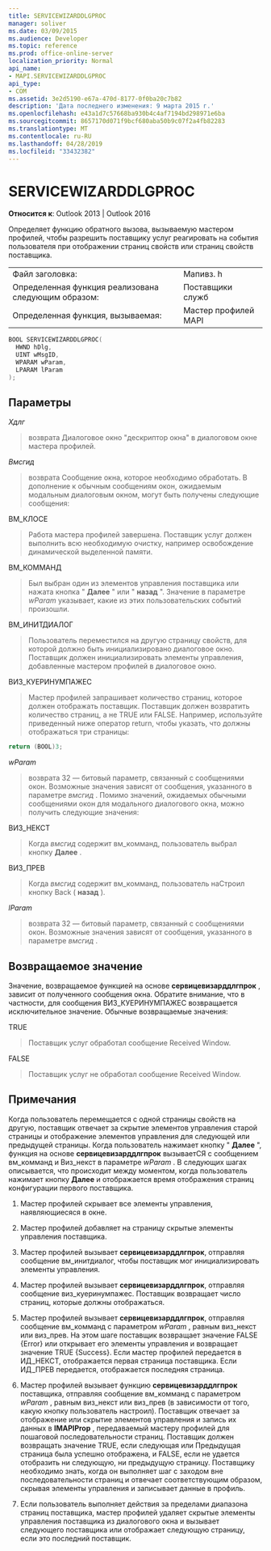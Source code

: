```yaml
---
title: SERVICEWIZARDDLGPROC
manager: soliver
ms.date: 03/09/2015
ms.audience: Developer
ms.topic: reference
ms.prod: office-online-server
localization_priority: Normal
api_name:
- MAPI.SERVICEWIZARDDLGPROC
api_type:
- COM
ms.assetid: 3e2d5190-e67a-470d-8177-0f0ba20c7b82
description: 'Дата последнего изменения: 9 марта 2015 г.'
ms.openlocfilehash: e43a1d7c57668ba930b4c4af7194bd298971e6ba
ms.sourcegitcommit: 8657170d071f9bcf680aba50b9c07f2a4fb82283
ms.translationtype: MT
ms.contentlocale: ru-RU
ms.lasthandoff: 04/28/2019
ms.locfileid: "33432382"
---
```

# <a name="servicewizarddlgproc"></a>SERVICEWIZARDDLGPROC
 
**Относится к**: Outlook 2013 | Outlook 2016 
  
Определяет функцию обратного вызова, вызываемую мастером профилей, чтобы разрешить поставщику услуг реагировать на события пользователя при отображении страниц свойств или страниц свойств поставщика. 
  
|||
|:-----|:-----|
|Файл заголовка:  <br/> |Мапивз. h  <br/> |
|Определенная функция реализована следующим образом:  <br/> |Поставщики служб  <br/> |
|Определенная функция, вызываемая:  <br/> |Мастер профилей MAPI  <br/> |
   
```cpp
BOOL SERVICEWIZARDDLGPROC(
  HWND hDlg,
  UINT wMsgID,
  WPARAM wParam,
  LPARAM lParam
);
```

## <a name="parameters"></a>Параметры

_Хдлг_
  
> возврата Диалоговое окно "дескриптор окна" в диалоговом окне мастера профилей. 
    
_Вмсгид_
  
> возврата Сообщение окна, которое необходимо обработать. В дополнение к обычным сообщениям окон, ожидаемым модальным диалоговым окном, могут быть получены следующие сообщения:
    
ВМ_КЛОСЕ 
  
> Работа мастера профилей завершена. Поставщик услуг должен выполнить всю необходимую очистку, например освобождение динамической выделенной памяти. 
    
ВМ_КОММАНД 
  
> Был выбран один из элементов управления поставщика или нажата кнопка " **Далее** " или " **назад** ". Значение в параметре _wParam_ указывает, какие из этих пользовательских событий произошли. 
    
ВМ_ИНИТДИАЛОГ 
  
> Пользователь переместился на другую страницу свойств, для которой должно быть инициализировано диалоговое окно. Поставщик должен инициализировать элементы управления, добавленные мастером профилей в диалоговое окно. 
    
ВИЗ_КУЕРИНУМПАЖЕС 
  
> Мастер профилей запрашивает количество страниц, которое должен отображать поставщик. Поставщик должен возвратить количество страниц, а не TRUE или FALSE. Например, используйте приведенный ниже оператор return, чтобы указать, что должны отображаться три страницы:
    
   ```cpp
return (BOOL)3;

   ```

_wParam_
  
> возврата 32 — битовый параметр, связанный с сообщениями окон. Возможные значения зависят от сообщения, указанного в параметре _вмсгид_ . Помимо значений, ожидаемых обычными сообщениями окон для модального диалогового окна, можно получить следующие значения: 
    
ВИЗ_НЕКСТ 
  
> Когда _вмсгид_ содержит вм_комманд, пользователь выбрал кнопку **Далее** . 
    
ВИЗ_ПРЕВ 
  
> Когда _вмсгид_ содержит вм_комманд, пользователь наСтроил кнопку Back ( **назад** ). 
    
_lParam_
  
> возврата 32 — битовый параметр, связанный с сообщениями окон. Возможные значения зависят от сообщения, указанного в параметре _вмсгид_ . 
    
## <a name="return-value"></a>Возвращаемое значение

Значение, возвращаемое функцией на основе **сервицевизарддлгпрок** , зависит от полученного сообщения окна. Обратите внимание, что в частности, для сообщения ВИЗ_КУЕРИНУМПАЖЕС возвращается исключительное значение. Обычные возвращаемые значения: 
  
TRUE 
  
> Поставщик услуг обработал сообщение Received Window. 
    
FALSE 
  
> Поставщик услуг не обработал сообщение Received Window.
    
## <a name="remarks"></a>Примечания

Когда пользователь перемещается с одной страницы свойств на другую, поставщик отвечает за скрытие элементов управления старой страницы и отображение элементов управления для следующей или предыдущей страницы. Когда пользователь нажимает кнопку " **Далее** ", функция на основе **сервицевизарддлгпрок** вызываетСЯ с сообщением вм_комманд и Виз_некст в параметре _wParam_ . В следующих шагах описывается, что происходит между моментом, когда пользователь нажимает кнопку **Далее** и отображается время отображения страниц конфигурации первого поставщика. 
  
1. Мастер профилей скрывает все элементы управления, наявляющиесяся в окне. 
    
2. Мастер профилей добавляет на страницу скрытые элементы управления поставщика. 
    
3. Мастер профилей вызывает **сервицевизарддлгпрок**, отправляя сообщение вм_инитдиалог, чтобы поставщик мог инициализировать элементы управления. 
    
4. Мастер профилей вызывает **сервицевизарддлгпрок**, отправляя сообщение виз_куеринумпажес. Поставщик возвращает число страниц, которые должны отображаться. 
    
5. Мастер профилей вызывает **сервицевизарддлгпрок**, отправляя сообщение вм_комманд с параметром _wParam_ , равным виз_некст или виз_прев. На этом шаге поставщик возвращает значение FALSE {Error} или открывает его элементы управления и возвращает значение TRUE {Success}. Если мастер профилей передается в ИД_НЕКСТ, отображается первая страница поставщика. Если ИД_ПРЕВ передается, отображается последняя страница. 
    
6. Мастер профилей вызывает функцию **сервицевизарддлгпрок** поставщика, отправляя сообщение вм_комманд с параметром _wParam_ , равным виз_некст или виз_прев (в зависимости от того, какую кнопку пользователь настроил). Поставщик отвечает за отображение или скрытие элементов управления и запись их данных в **IMAPIProp** , передаваемый мастеру профилей для пошаговой последовательности страниц. Поставщик должен возвращать значение TRUE, если следующая или Предыдущая страница была успешно отображена, и FALSE, если не удается отобразить ни следующую, ни предыдущую страницу. Поставщику необходимо знать, когда он выполняет шаг с заходом вне последовательности страниц и отвечает соответствующим образом, скрывая элементы управления и записывает данные в профиль. 
    
7. Если пользователь выполняет действия за пределами диапазона страниц поставщика, мастер профилей удаляет скрытые элементы управления поставщика из диалогового окна и вызывает следующего поставщика или отображает следующую страницу, если это последний поставщик. 
    

